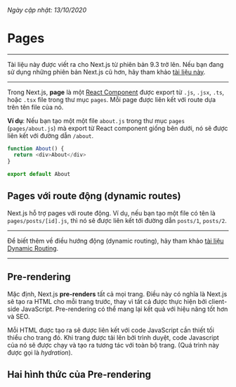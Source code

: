 ###### Ngày cập nhật: 13/10/2020
# Pages

***
Tài liệu này được viết ra cho Next.js từ phiên bản 9.3 trở lên. Nếu bạn đang sử dụng những phiên bản Next.js cũ hơn, hãy tham khảo [tài liệu này](https://nextjs.org/docs/tag/v9.2.2/basic-features/pages).
***

Trong Next.js, **page** là một [React Component](https://reactjs.org/docs/components-and-props.html) được export từ `.js`, `.jsx`, `.ts`, hoặc `.tsx` file trong thư mục `pages`. Mỗi page được liên kết với route dựa trên tên file của nó.

**Ví dụ**: Nếu bạn tạo một một file `about.js` trong thư mục `pages` (`pages/about.js`) mà export từ React component giống bên dưới, nó sẽ được liên kết với đường dẫn `/about`.

```js
function About() {
  return <div>About</div>
}

export default About
```

## Pages với route động (dynamic routes)

Next.js hỗ trợ pages với route động. Ví dụ, nếu bạn tạo một file có tên là `pages/posts/[id].js`, thì nó sẽ được liên kết tới đường dẫn `posts/1`, `posts/2`.

***
Để biết thêm về điều hướng động (dynamic routing), hãy tham khảo [tài liệu Dynamic Routing](https://nextjs.org/docs/routing/dynamic-routes).
***

## Pre-rendering
Mặc định, Next.js **pre-renders** tất cả mọi trang. Điều này có nghĩa là Next.js sẽ tạo ra HTML cho mỗi trang trước, thay vì tất cả được thực hiện bởi client-side JavaScript. Pre-rendering có thể mang lại kết quả với hiệu năng tốt hơn và SEO.

Mỗi HTML được tạo ra sẽ được liên kết với code JavaScript cần thiết tối thiểu cho trang đó. Khi trang được tải lên bởi trình duyệt, code Javascript của nó sẽ được chạy và tạo ra tương tác với toàn bộ trang. (Quá trình này được gọi là *hydration*).

## Hai hình thức của Pre-rendering
